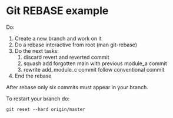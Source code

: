 # Git REBASE example

Do:

1. Create a new branch and work on it
2. Do a rebase interactive from root (man git-rebase)
3. Do the next tasks:
   1. discard revert and reverted commit
   2. squash add forgotten main with previous module_a commit
   3. rewrite add_module_c commit follow conventional commit
4. End the rebase

After rebase only six commits must appear in your branch.

To restart your branch do:

    git reset --hard origin/master


